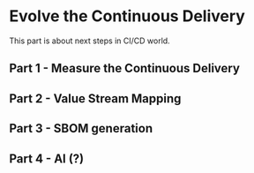 # Evolve the Continuous Delivery

This part is about next steps in CI/CD world.

## Part 1 - Measure the Continuous Delivery

## Part 2 - Value Stream Mapping

## Part 3 - SBOM generation

## Part 4 - AI (?)
